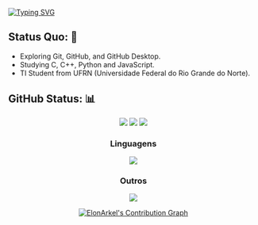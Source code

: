 <a href="https://git.io/typing-svg"><img src="https://readme-typing-svg.demolab.com?font=Fira+Code&pause=1000&color=17F700&center=falso&vCenter=falso&repeat=verdadeiro&random=falso&width=435&lines=Ol%C3%A1+meu+nome+%C3%A9+Elon+Arkell" alt="Typing SVG" /></a>

## Status Quo: 💭 
- Exploring Git, GitHub, and GitHub Desktop.
- Studying C, C++, Python and JavaScript.
- TI Student from UFRN (Universidade Federal do Rio Grande do Norte).

## GitHub Status: 📊
<div align="center">  

  <img src="https://github-readme-stats-git-masterrstaa-rickstaa.vercel.app/api?hide_border=true&title_color=5acbe9&icon_color=5acbe9&text_color=ffffff&bg_color=0d1117&show_icons=true&count_private=true&username=ElonArkel&ring_color=5acbe9">
  
  <img src="https://github-readme-stats.vercel.app/api/top-langs/?username=ElonArkel&layout=compact&hide_border=true&title_color=5acbe9&icon_color=5acbe9&text_color=ffffff&bg_color=0d1117&show_icons=true&count_private=true">

 <img src="https://streak-stats.demolab.com?user=ElonArkel&hide_border=true&background=EBEBEB00&stroke=5acbe9&ring=5acbe9&fire=EBEBEB&currStreakNum=EBEBEB&currStreakLabel=EBEBEB&sideLabels=EBEBEB&sideNums=5acbe9">
 
  ### Linguagens
<p>
  <a href="https://skillicons.dev">
    <img src="https://skillicons.dev/icons?i=python,c,cpp,js" />
  </a>
</p>

  ### Outros
<p>
  <a href="https://skillicons.dev">
    <img src="https://skillicons.dev/icons?i=discord,windows,linux,ubuntu,vscode,linkedin" />
  </a>
</p>

  <a href="https://github.com/ElonArkel/ElonArkel"><img alt="ElonArkel's Contribution Graph" src="https://github-readme-activity-graph.vercel.app/graph/?username=ElonArkel&bg_color=RRGGBBAA&title_color=5acbe9&color=5acbe9&line=5acbe9&point=DEDEDE&hide_border=true&custom_title=Contribution⠀Graph" /></a>
